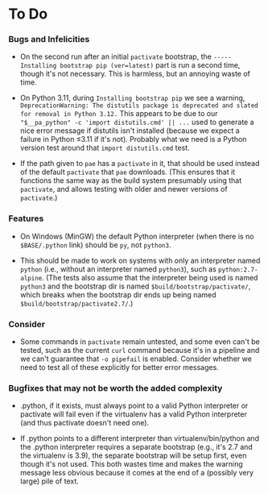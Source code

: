 To Do
=====

### Bugs and Infelicities

- On the second run after an initial `pactivate` bootstrap, the
  `----- Installing bootstrap pip (ver=latest)` part is run a second time,
  though it's not necessary. This is harmless, but an annoying waste of
  time.

- On Python 3.11, during `Installing bootstrap pip` we see a warning,
  `DeprecationWarning: The distutils package is deprecated and slated for
  removal in Python 3.12.` This appears to be due to our `"$__pa_python" -c
  'import distutils.cmd' || ...` used to generate a nice error message if
  distutils isn't installed (because we expect a failure in Python ≤3.11 if
  it's not). Probably what we need is a Python version test around that
  `import distutils.cmd` test.

- If the path given to `pae` has a `pactivate` in it, that should be used
  instead of the default `pactivate` that `pae` downloads. (This ensures
  that it functions the same way as the build system presumably using that
  `pactivate`, and allows testing with older and newer versions of
  `pactivate`.)

### Features

- On Windows (MinGW) the default Python interpreter (when there is no
  `$BASE/.python` link) should be `py`, not `python3`.

- This should be made to work on systems with only an interpreter named
  `python` (i.e., without an interpreter named `python3`), such as
  `python:2.7-alpine`. (The tests also assume that the interpreter being
  used is named `python3` and the bootstrap dir is named
  `$build/bootstrap/pactivate/`, which breaks when the bootstrap dir ends
  up being named `$build/bootstrap/pactivate2.7/`.)

### Consider

- Some commands in `pactivate` remain untested, and some even can't be
  tested, such as the current `curl` command because it's in a pipeline
  and we can't guarantee that `-o pipefail` is enabled. Consider whether
  we need to test all of these explicitly for better error messages.

### Bugfixes that may not be worth the added complexity

- .python, if it exists, must always point to a valid Python interpreter or
  pactivate will fail even if the virtualenv has a valid Python interpreter
  (and thus pactivate doesn't need one).

- If .python points to a different interpreter than virtualenv/bin/python
  and the .python interpreter requires a separate bootstrap (e.g., it's 2.7
  and the virtualenv is 3.9), the separate bootstrap will be setup first,
  even though it's not used. This both wastes time and makes the warning
  message less obvious because it comes at the end of a (possibly very
  large) pile of text.
